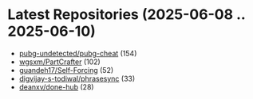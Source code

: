 # Latest Repositories (2025-06-08 .. 2025-06-10)

- [pubg-undetected/pubg-cheat](https://github.com/pubg-undetected/pubg-cheat) (154)
- [wgsxm/PartCrafter](https://github.com/wgsxm/PartCrafter) (102)
- [guandeh17/Self-Forcing](https://github.com/guandeh17/Self-Forcing) (52)
- [digvijay-s-todiwal/phrasesync](https://github.com/digvijay-s-todiwal/phrasesync) (33)
- [deanxv/done-hub](https://github.com/deanxv/done-hub) (28)
